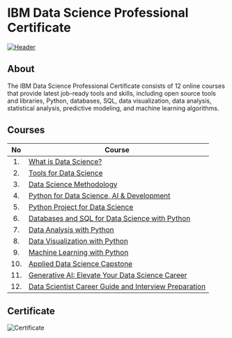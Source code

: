 # IBM Data Science Professional Certificate
[![Header](https://user-images.githubusercontent.com/84391594/152703941-8c1b3e93-7358-4274-8c7d-b152d3132814.png)](https://www.coursera.org/professional-certificates/ibm-data-science)

## About
The IBM Data Science Professional Certificate consists of 12 online courses that provide latest job-ready tools and skills, including open source tools and libraries, Python, databases, SQL, data visualization, data analysis, statistical analysis, predictive modeling, and machine learning algorithms.


## Courses

| No | Course                                                                                                               |
|:------:|------------------------------------------------------------------------------------------------------------------|
| 1.     | [What is Data Science?](01.%20What%20is%20Data%20Science/)                                                       |
| 2.     | [Tools for Data Science](02.%20Tools%20for%20Data%20Science/)                                                    |
| 3.     | [Data Science Methodology](03.%20Data%20Science%20Methodology/)                                                  |
| 4.     | [Python for Data Science, AI & Development](04.%20Python%20for%20Data%20Science,%20AI%20&%20Development/)        |
| 5.     | [Python Project for Data Science](05.%20Python%20Project%20for%20Data%20Science/)                                |
| 6.     | [Databases and SQL for Data Science with Python](06.%20Databases%20and%20SQL%20for%20Data%20Science%20with%20Python/)    |
| 7.     | [Data Analysis with Python](07.%20Data%20Analysis%20with%20Python/)                                              |
| 8.     | [Data Visualization with Python](08.%20Data%20Visualization%20with%20Python/)                                    |
| 9.     | [Machine Learning with Python](09.%20Machine%20Learning%20with%20Python/)                                        |
| 10.    | [Applied Data Science Capstone](10.%20Applied%20Data%20Science%20Capstone/)                                      |
| 11.    | [Generative AI: Elevate Your Data Science Career](11.%20Generative%20AI%20-%20Elevate%20Your%20Data%20Science%20Career/)   |
| 12.    | [Data Scientist Career Guide and Interview Preparation](12.%20Data%20Scientist%20Career%20Guide%20and%20Interview%20Preparation/)    |


## Certificate
![Certificate]()